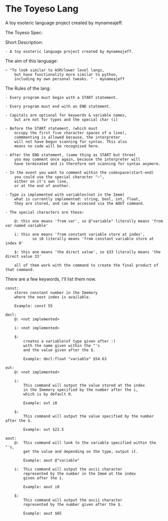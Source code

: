 # The Toyeso Lang
A toy esoteric language project created by mynameajeff.

The Toyeso Spec:

Short Description:

    - A toy esoteric language project created by mynameajeff.

The aim of this language:

    ~ "To look similar to ASM/lower level langs, 
        but have functionality more similar to python, 
        including my own personal tweaks. " - mynameajeff

The Rules of the lang:

    - Every program must begin with a START statement.

    - Every program must end with an END statement.

    - Capitals are optional for keywords & variable names,
        but are not for types and the special char (i)

    - Before the START statement, (which must 
        occupy the first five character spaces of a line),
        commmenting is allowed because, the interpreter 
        will not have begun scanning for syntax. This also
        means no code will be recognised here.

    - After the END statement, (same thing as START but three)
        you may comment once again, because the interpreter will
        have terminated and is therefore not scanning for syntax anymore.

    - In the event you want to comment within the codespace(start-end)
        you could use the special character "~",
        either on it's own line,
        or at the end of another.
        
    - Type is implemented with variables(not in the Imem)
        what is currently implemented: string, bool, int, float,
        they are stored, and can be accessed via the AOUT command.
        
    - The special characters are these:

        @: this one means 'from var', so @"variable" literally means 'from var named variable'
        
        i: this one means 'from constant variable store at index',
                so i0 literally means 'from constant variable store at index 0'

        $: this one means 'the direct value', so $33 literally means 'the direct value 33'
        
        all of them work with the command to create the final product of that command.

There are a few keywords, I'll list them now.

    const:
        stores constant number in the Imemory
        where the next index is available.

        Example: const 55

    decl:
        @: <not implemented>

        i: <not implemented>

        $:
            creates a variable(of type given after :)
            with the name given within the "'s 
            and the value given after the $.

            Example: decl:float "variable" $54.63

    out:
        @: <not implemented>

        i: 
            This command will output the value stored at the index 
            in the Imemory specified by the number after the i,
            which is by default 0.

            Example: out i0

        $:
            This command will output the value specified by the number after the $.

            Example: out $22.5

    aout:
        @:  This command will look to the variable specified within the "'s,
            get the value and depending on the type, output it.
            
            Example: aout @"variable"

        i:  This command will output the ascii character
            represented by the number in the Imem at the index
            given after the i.
        
            Example: aout i0

        $: 
            This command will output the ascii character 
            represented by the number given after the $.

            Example: aout $65
